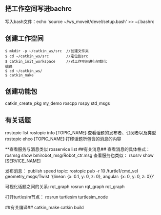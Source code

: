 ## 把工作空间写进bachrc
写入bash文件：echo 'source ~/ws_moveit/devel/setup.bash' >> ~/.bashrc
## 创建工作空间
    $ mkdir -p ~/catkin_ws/src  //创建文件夹
    $ cd ~/catkin_ws/src        //定位到src
    $ catkin_init_workspace     //对工作空间进行初始化
    编译
    $ cd ~/catkin_ws/  
    $ catkin_make
## 创建功能包
 catkin_create_pkg my_demo roscpp rospy std_msgs

## 有关话题
rostopic list
rostopic info [TOPIC_NAME]:查看话题的发布者、订阅者以及类型
rostopic ehco [TOPIC_NAME]:打印话题所包含的消息的内容

**查看服务与消息类似
rosservice list
##有关消息##
查看消息的具体格式：
rosmsg show bmirobot_msg/Robot_ctr.msg
查看服务也类似：
rsosrv show [SERVICE_NAME]

发布消息：
publish speed topic:
rostopic pub -r 10 /turtle1/cmd_vel geometry_msgs/Twist '{linear: {x: 0.1, y: 0, z: 0}, angular: {x: 0, y: 0, z: 0}}'

可视化话题之间的关系:
rqt_graph
rosrun rqt_graph rqt_graph

打开turtlesim节点：
rosrun turtlesim turtlesim_node

##有关编译##
catkin_make
catkin build

